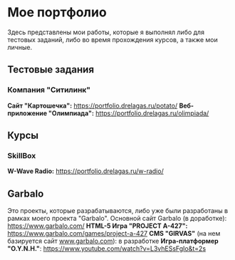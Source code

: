 # Мое портфолио
Здесь представлены мои работы, которые я выполнял либо для тестовых заданий, либо во время прохождения курсов, а также мои личные.

## Тестовые задания
### Компания "Ситилинк"
**Сайт "Картошечка":** https://portfolio.drelagas.ru/potato/
**Веб-приложение "Олимпиада":** https://portfolio.drelagas.ru/olimpiada/
## Курсы
### SkillBox
**W-Wave Radio:** https://portfolio.drelagas.ru/w-radio/
## Garbalo
Это проекты, которые разрабатываются, либо уже были разработаны в рамках моего проекта "Garbalo".
Основной сайт Garbalo (в доработке): https://www.garbalo.com/
**HTML-5 Игра "PROJECT A-427":** https://www.garbalo.com/games/project-a-427
**CMS "GIRVAS"** (на нем базируется сайт www.garbalo.com): в разработке
**Игра-платформер "O.Y.N.H."**: https://www.youtube.com/watch?v=L3vhESsFgIo&t=2s
